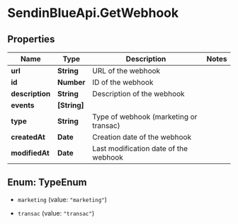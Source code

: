 # SendinBlueApi.GetWebhook

## Properties
Name | Type | Description | Notes
------------ | ------------- | ------------- | -------------
**url** | **String** | URL of the webhook | 
**id** | **Number** | ID of the webhook | 
**description** | **String** | Description of the webhook | 
**events** | **[String]** |  | 
**type** | **String** | Type of webhook (marketing or transac) | 
**createdAt** | **Date** | Creation date of the webhook | 
**modifiedAt** | **Date** | Last modification date of the webhook | 


<a name="TypeEnum"></a>
## Enum: TypeEnum


* `marketing` (value: `"marketing"`)

* `transac` (value: `"transac"`)




